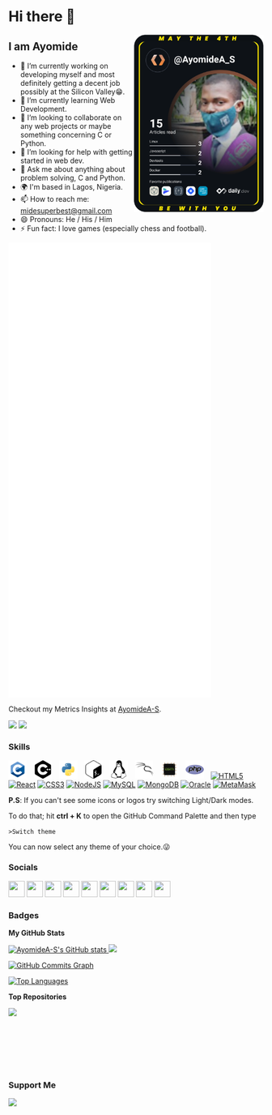 # Hi there 👋

<!--
**AyomideA-S/AyomideA-S** is a ✨ _special_ ✨ repository because its `README.md` (this file) appears on your GitHub profile.
-->

<div align="left">
  <a href="https://api.daily.dev/get?r=AyomideA-S" target="_blank">
    <img
      width="256"
      align="right"
      src="https://raw.githubusercontent.com/AyomideA-S/AyomideA-S/devcard/devcard.svg" width="256" alt="Ayomide Ayodele-Soyebo's Dev Card"
    />
  </a>
</div>

## I am Ayomide

- 🔭 I’m currently working on developing myself and most definitely getting a decent job possibly at the Silicon Valley😁.
- 🌱 I’m currently learning Web Development.
- 👯 I’m looking to collaborate on any web projects or maybe something concerning C or Python.
- 🤔 I’m looking for help with getting started in web dev.
- 💬 Ask me about anything about problem solving, C and Python.
- 🌍  I'm based in Lagos, Nigeria.
- 📫 How to reach me: [midesuperbest@gmail.com](mailto:midesuperbest@gmail.com)
- 😄 Pronouns: He / His / Him
- ⚡ Fun fact: I love games (especially chess and football).

<img align="center" src="/github-metrics.svg" alt="Metrics" width="400">

Checkout my Metrics Insights at [AyomideA-S](https://metrics.lecoq.io/about/AyomideA-S).

<a href="https://www.twitter.com/Shobzy17" target="_blank" rel="noreferrer"><img
src="https://img.shields.io/twitter/follow/Shobzy17?logo=twitter&style=plastic&color=0891b2&labelColor=1c1917"
/></a>
<a href="https://www.github.com/AyomideA-S" target="_blank" rel="noreferrer"><img
src="https://img.shields.io/github/followers/AyomideA-S?logo=github&style=plastic&color=0891b2&labelColor=1c1917" /></a>
### Skills

<p align="left">
<a href="https://en.wikipedia.org/wiki/C_(programming_language)" target="_blank" rel="noreferrer"><img src="https://raw.githubusercontent.com/github/explore/f3e22f0dca2be955676bc70d6214b95b13354ee8/topics/c/c.png" style="padding-right:10px;" width="36px" height="36" alt="C" /></a>
<a href="https://en.wikipedia.org/wiki/C%2B%2B" target="_blank" rel="noreferrer"><img src="/cplusplus.svg" style="padding-right:10px;" width="36px" height="36" alt="C++" /></a>
<a href="https://www.python.org/" target="_blank" rel="noreferrer"><img src="https://raw.githubusercontent.com/github/explore/f3e22f0dca2be955676bc70d6214b95b13354ee8/topics/python/python.png" style="padding-right:10px;" width="36px" height="36" alt="Python" /></a>
<a href="https://www.gnu.org/software/bash/" target="_blank" rel="noreferrer"><img src="/gnubash.svg" style="padding-right:10px;" width="36px" height="36" alt="Bash" /></a>
<a href="https://www.linuxfoundation.org/" target="_blank" rel="noreferrer"><img src="/linux.svg" style="padding-right:10px;" width="36px" height="36" alt="Linux" /></a>
<a href="https://www.kali.org/" target="_blank" rel="noreferrer"><img src="/kalilinux.svg" style="padding-right:10px;" width="36px" height="36" alt="Kali Linux" /></a>
<a href="https://en.wikipedia.org/wiki/Assembly_language" target="_blank" rel="noreferrer"><img src="https://raw.githubusercontent.com/github/explore/e495457f5ff28c343f9e422f8e3cf80fd3e80890/topics/assembly/assembly.png" style="padding-right:10px;" width="36px" height="36" alt="Assembly" /></a>
<a href="https://www.php.net/" target="_blank" rel="noreferrer"><img src="https://raw.githubusercontent.com/github/explore/f3e22f0dca2be955676bc70d6214b95b13354ee8/topics/php/php.png" style="padding-right:10px;" width="36px" height="36" alt="PHP" /></a>
<a href="https://developer.mozilla.org/en-US/docs/Glossary/HTML5" target="_blank" rel="noreferrer"><img src="https://raw.githubusercontent.com/danielcranney/readme-generator/main/public/icons/skills/html5-colored.svg" width="36" height="36" alt="HTML5" /></a>
<a href="https://reactjs.org/" target="_blank" rel="noreferrer"><img src="https://raw.githubusercontent.com/danielcranney/readme-generator/main/public/icons/skills/react-colored.svg" width="36" height="36" alt="React" /></a>
<a href="https://www.w3.org/TR/CSS/#css" target="_blank" rel="noreferrer"><img src="https://raw.githubusercontent.com/danielcranney/readme-generator/main/public/icons/skills/css3-colored.svg" width="36" height="36" alt="CSS3" /></a>
<a href="https://nodejs.org/en/" target="_blank" rel="noreferrer"><img src="https://raw.githubusercontent.com/danielcranney/readme-generator/main/public/icons/skills/nodejs-colored.svg" width="36" height="36" alt="NodeJS" /></a>
<a href="https://www.mysql.com/" target="_blank" rel="noreferrer"><img src="https://raw.githubusercontent.com/danielcranney/readme-generator/main/public/icons/skills/mysql-colored.svg" width="36" height="36" alt="MySQL" /></a>
<a href="https://www.mongodb.com/" target="_blank" rel="noreferrer"><img src="https://raw.githubusercontent.com/danielcranney/readme-generator/main/public/icons/skills/mongodb-colored.svg" width="36" height="36" alt="MongoDB" /></a>
<a href="https://www.oracle.com/uk/index.html" target="_blank" rel="noreferrer"><img src="https://raw.githubusercontent.com/danielcranney/readme-generator/main/public/icons/skills/oracle-colored.svg" width="36" height="36" alt="Oracle" /></a>
<a href="https://metamask.io/" target="_blank" rel="noreferrer"><img src="https://raw.githubusercontent.com/danielcranney/readme-generator/main/public/icons/skills/metamask-colored.svg" width="36" height="36" alt="MetaMask" /></a>
</p>

**P.S**: If you can't see some icons or logos try switching Light/Dark modes.

To do that; hit **ctrl + K** to open the GitHub Command Palette and then type
```github 
>Switch theme
```
You can now select any theme of your choice.😜

### Socials

<p align="left"> <a href="https://www.dev.to/ay0mid3as" target="_blank" rel="noreferrer"><img src="https://raw.githubusercontent.com/danielcranney/readme-generator/main/public/icons/socials/devdotto-dark.svg" width="32" height="32" /></a> <a href="https://discord.com/users/Shobzy#2154" target="_blank" rel="noreferrer"><img src="https://raw.githubusercontent.com/danielcranney/readme-generator/main/public/icons/socials/discord.svg" width="32" height="32" /></a> <a href="https://www.facebook.com/CloudRaid27" target="_blank" rel="noreferrer"><img src="https://raw.githubusercontent.com/danielcranney/readme-generator/main/public/icons/socials/facebook.svg" width="32" height="32" /></a> <a href="https://www.github.com/AyomideA-S" target="_blank" rel="noreferrer"><img src="https://raw.githubusercontent.com/danielcranney/readme-generator/main/public/icons/socials/github-dark.svg" width="32" height="32" /></a> <a href="http://www.instagram.com/_shobzy" target="_blank" rel="noreferrer"><img src="https://raw.githubusercontent.com/danielcranney/readme-generator/main/public/icons/socials/instagram.svg" width="32" height="32" /></a> <a href="https://www.linkedin.com/in/ayomide-ayodele-soyebo" target="_blank" rel="noreferrer"><img src="https://raw.githubusercontent.com/danielcranney/readme-generator/main/public/icons/socials/linkedin.svg" width="32" height="32" /></a> <a href="http://www.medium.com/@midesuperbest" target="_blank" rel="noreferrer"><img src="https://raw.githubusercontent.com/danielcranney/readme-generator/main/public/icons/socials/medium-dark.svg" width="32" height="32" /></a> <a href="https://www.stackoverflow.com/users/15664203/ayomide" target="_blank" rel="noreferrer"><img src="https://raw.githubusercontent.com/danielcranney/readme-generator/main/public/icons/socials/stackoverflow.svg" width="32" height="32" /></a> <a href="https://www.twitter.com/Shobzy17" target="_blank" rel="noreferrer"><img src="https://raw.githubusercontent.com/danielcranney/readme-generator/main/public/icons/socials/twitter.svg" width="32" height="32" /></a></p>

### Badges

<b>My GitHub Stats</b>

<div align="left">
    <a href="http://www.github.com/AyomideA-S">
        <img 
             src="https://github-readme-stats.vercel.app/api?username=AyomideA-S&show_icons=true&hide=&count_private=true&theme=vision-friendly-dark" 
             alt="AyomideA-S's GitHub stats" 
        />
    </a>
    <a href="http://www.github.com/AyomideA-S">
        <img 
             src="https://github-readme-streak-stats.herokuapp.com/?user=AyomideA-S&theme=vision-friendly-dark" 
        />
    </a>
</div>

<a href="http://www.github.com/AyomideA-S"><img src="https://activity-graph.herokuapp.com/graph?username=AyomideA-S&&bg_color=100#eecda3,#ef629f&color=ffffff&line=0891b2&point=ffffff&area_color=1c1917&area=true&hide_border=true&custom_title=GitHub%20Commits%20Graph" alt="GitHub Commits Graph" />

<a href="https://github.com/AyomideA-S" align="left"><img src="https://github-readme-stats.vercel.app/api/top-langs/?username=AyomideA-S&langs_count=10&layout=compact&theme=vision-friendly-dark" alt="Top Languages" /></a>

<b>Top Repositories</b>

<div width="100%" align="center"><a href="https://github.com/AyomideA-S/restaurant-website" align="left"><img align="left" width="45%" src="https://github-readme-stats.vercel.app/api/pin/?username=AyomideA-S&repo=restaurant-website&theme=github_dark" /></a></div><br /><br /><br /><br /><br /><br /><br />

### Support Me

<a href="https://www.buymeacoffee.com/AyomideAS"><img src="https://cdn.buymeacoffee.com/buttons/v2/default-yellow.png" width="200" /></a>

<!-- 
[![Readme Card](https://github-readme-stats.vercel.app/api/pin/?username=AyomideA-S&repo=AyomideA-S)](https://github.com/AyomideA-S/github-readme-stats)
 -->
